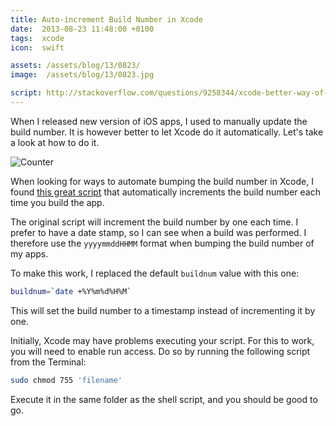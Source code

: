 ```yaml
---
title: Auto-increment Build Number in Xcode
date:  2013-08-23 11:48:00 +0100
tags:  xcode
icon:  swift

assets: /assets/blog/13/0823/
image:  /assets/blog/13/0823.jpg

script: http://stackoverflow.com/questions/9258344/xcode-better-way-of-incrementing-build-number
---
```


When I released new version of iOS apps, I used to manually update the build number. It is however better to let Xcode do it automatically. Let's take a look at how to do it.

![Counter]({{page.image}})

When looking for ways to automate bumping the build number in Xcode, I found [this great script]({{page.script}}) that automatically increments the build number each time you build the app.

The original script will increment the build number by one each time. I prefer to have a date stamp, so I can see when a build was performed. I therefore use the `yyyymmddHHMM` format when bumping the build number of my apps.

To make this work, I replaced the default `buildnum` value with this one:

```sh
buildnum=`date +%Y%m%d%H%M`
```

This will set the build number to a timestamp instead of incrementing it by one.

Initially, Xcode may have problems executing your script. For this to work, you will need to enable run access. Do so by running the following script from the Terminal:

```sh
sudo chmod 755 'filename'
```

Execute it in the same folder as the shell script, and you should be good to go.
